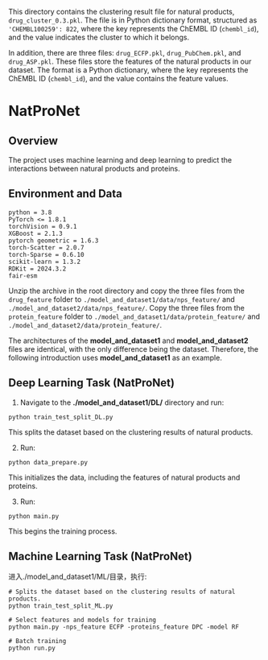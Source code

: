 This directory contains the clustering result file for natural products, `drug_cluster_0.3.pkl`. The file is in Python dictionary format, structured as `'CHEMBL100259': 822`, where the key represents the ChEMBL ID (`chembl_id`), and the value indicates the cluster to which it belongs.

In addition, there are three files: `drug_ECFP.pkl`, `drug_PubChem.pkl`, and `drug_ASP.pkl`. These files store the features of the natural products in our dataset. The format is a Python dictionary, where the key represents the ChEMBL ID (`chembl_id`), and the value contains the feature values.





# NatProNet

## Overview

The project uses machine learning and deep learning to predict the interactions between natural products and proteins.

## Environment and Data

```shell
python = 3.8
PyTorch <= 1.8.1
torchVision = 0.9.1
XGBoost = 2.1.3
pytorch geometric = 1.6.3
torch-Scatter = 2.0.7
torch-Sparse = 0.6.10
scikit-learn = 1.3.2
RDKit = 2024.3.2
fair-esm
```

Unzip the archive in the root directory and copy the three files from the `drug_feature` folder to `./model_and_dataset1/data/nps_feature/` and `./model_and_dataset2/data/nps_feature/`. Copy the three files from the `protein_feature` folder to `./model_and_dataset1/data/protein_feature/` and `./model_and_dataset2/data/protein_feature/`.

The architectures of the **model_and_dataset1** and **model_and_dataset2** files are identical, with the only difference being the dataset. Therefore, the following introduction uses **model_and_dataset1** as an example.

## Deep Learning Task (NatProNet)

1. Navigate to the **./model_and_dataset1/DL/** directory and run:

```shell
python train_test_split_DL.py
```

This splits the dataset based on the clustering results of natural products.

2. Run:

```shell
python data_prepare.py
```

This initializes the data, including the features of natural products and proteins.

3. Run:

```shell
python main.py
```

This begins the training process.

## Machine Learning Task (NatProNet)

进入./model_and_dataset1/ML/目录，执行:

```shell
# Splits the dataset based on the clustering results of natural products.
python train_test_split_ML.py

# Select features and models for training
python main.py -nps_feature ECFP -proteins_feature DPC -model RF

# Batch training
python run.py
```



